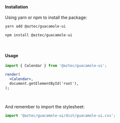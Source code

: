 #### Installation

Using yarn or npm to install the package:

```bash static
yarn add @aztec/guacamole-ui
```

```bash static
npm install @aztec/guacamole-ui
```

&nbsp;
&nbsp;
&nbsp;

#### Usage

```jsx static
import { Calendar } from '@aztec/guacamole-ui';

render(
  <Calendar>,
  document.getElementById('root'),
);
```

&nbsp;

And remember to import the stylesheet:

```jsx static
import '@aztec/guacamole-ui/dist/guacamole-ui.css';
```
